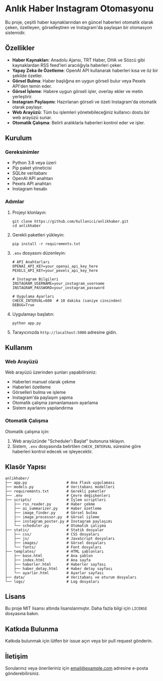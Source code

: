 # Anlık Haber Instagram Otomasyonu

Bu proje, çeşitli haber kaynaklarından en güncel haberleri otomatik olarak çeken, özetleyen, görselleştiren ve Instagram'da paylaşan bir otomasyon sistemidir.

## Özellikler

- **Haber Kaynakları**: Anadolu Ajansı, TRT Haber, DHA ve Sözcü gibi kaynaklardan RSS feed'leri aracılığıyla haberleri çeker.
- **Yapay Zeka ile Özetleme**: OpenAI API kullanarak haberleri kısa ve öz bir şekilde özetler.
- **Görsel Bulma**: Haber başlığına en uygun görseli bulur veya Pexels API'den temin eder.
- **Görsel İşleme**: Habere uygun görseli işler, overlay ekler ve metin yerleştirir.
- **Instagram Paylaşımı**: Hazırlanan görseli ve özeti Instagram'da otomatik olarak paylaşır.
- **Web Arayüzü**: Tüm bu işlemleri yönetebileceğiniz kullanıcı dostu bir web arayüzü sunar.
- **Otomatik Çalışma**: Belirli aralıklarla haberleri kontrol eder ve işler.

## Kurulum

### Gereksinimler

- Python 3.8 veya üzeri
- Pip paket yöneticisi
- SQLite veritabanı
- OpenAI API anahtarı
- Pexels API anahtarı
- Instagram hesabı

### Adımlar

1. Projeyi klonlayın:
   ```
   git clone https://github.com/kullanici/anlikhaber.git
   cd anlikhaber
   ```

2. Gerekli paketleri yükleyin:
   ```
   pip install -r requirements.txt
   ```

3. `.env` dosyasını düzenleyin:
   ```
   # API Anahtarları
   OPENAI_API_KEY=your_openai_api_key_here
   PEXELS_API_KEY=your_pexels_api_key_here

   # Instagram Bilgileri
   INSTAGRAM_USERNAME=your_instagram_username
   INSTAGRAM_PASSWORD=your_instagram_password

   # Uygulama Ayarları
   CHECK_INTERVAL=600  # 10 dakika (saniye cinsinden)
   DEBUG=True
   ```

4. Uygulamayı başlatın:
   ```
   python app.py
   ```

5. Tarayıcınızda `http://localhost:5000` adresine gidin.

## Kullanım

### Web Arayüzü

Web arayüzü üzerinden şunları yapabilirsiniz:

- Haberleri manuel olarak çekme
- Haberleri özetleme
- Görselleri bulma ve işleme
- Instagram'da paylaşım yapma
- Otomatik çalışma zamanlamasını ayarlama
- Sistem ayarlarını yapılandırma

### Otomatik Çalışma

Otomatik çalışma için:

1. Web arayüzünde "Scheduler'ı Başlat" butonuna tıklayın.
2. Sistem, `.env` dosyasında belirtilen `CHECK_INTERVAL` süresine göre haberleri kontrol edecek ve işleyecektir.

## Klasör Yapısı

```
anlikhaber/
├── app.py                  # Ana Flask uygulaması
├── models.py               # Veritabanı modelleri
├── requirements.txt        # Gerekli paketler
├── .env                    # Çevre değişkenleri
├── scripts/                # İşlem scriptleri
│   ├── rss_reader.py       # Haber çekme
│   ├── ai_summarizer.py    # Haber özetleme
│   ├── image_finder.py     # Görsel bulma
│   ├── image_processor.py  # Görsel işleme
│   ├── instagram_poster.py # Instagram paylaşımı
│   └── scheduler.py        # Otomatik çalışma
├── static/                 # Statik dosyalar
│   ├── css/                # CSS dosyaları
│   ├── js/                 # JavaScript dosyaları
│   ├── images/             # Görsel dosyaları
│   └── fonts/              # Font dosyaları
├── templates/              # HTML şablonları
│   ├── base.html           # Ana şablon
│   ├── index.html          # Ana sayfa
│   ├── haberler.html       # Haberler sayfası
│   ├── haber_detay.html    # Haber detay sayfası
│   └── ayarlar.html        # Ayarlar sayfası
├── data/                   # Veritabanı ve oturum dosyaları
└── logs/                   # Log dosyaları
```

## Lisans

Bu proje MIT lisansı altında lisanslanmıştır. Daha fazla bilgi için `LICENSE` dosyasına bakın.

## Katkıda Bulunma

Katkıda bulunmak için lütfen bir issue açın veya bir pull request gönderin.

## İletişim

Sorularınız veya önerileriniz için [email@example.com](mailto:email@example.com) adresine e-posta gönderebilirsiniz. 